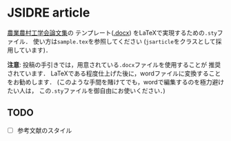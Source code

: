 # JSIDRE article

[農業農村工学会論文集](https://www.jsidre.or.jp/ronbun/)の
テンプレート([.docx](https://www.jsidre.or.jp/wordpress/wp-content/uploads/2023/01/ronbun_template_ver5-1.doc))
をLaTeXで実現するための`.sty`ファイル．
使い方は`sample.tex`を参照してください
(`jsarticle`をクラスとして採用しています)．

**注意**: 投稿の手引きでは，用意されている`.docx`ファイルを使用することが
推奨されています．
LaTeXである程度仕上げた後に，wordファイルに変換することをお勧めします．
(このような手間を賭けてでも，wordで編集するのを極力避けたい人は，
この`.sty`ファイルを御自由にお使いください．)

## TODO

- [ ] 参考文献のスタイル
